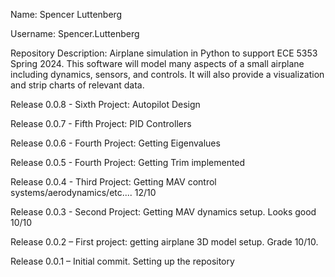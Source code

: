 Name: Spencer Luttenberg

Username: Spencer.Luttenberg

Repository Description: Airplane simulation in Python to support ECE 5353 Spring 2024. This software will model many aspects of a small airplane including dynamics, sensors, and controls. It will also provide a visualization and strip charts of relevant data.

Release 0.0.8 - Sixth Project: Autopilot Design

Release 0.0.7 - Fifth Project: PID Controllers

Release 0.0.6 - Fourth Project: Getting Eigenvalues

Release 0.0.5 - Fourth Project: Getting Trim implemented

Release 0.0.4 - Third Project: Getting MAV control systems/aerodynamics/etc.... 12/10

Release 0.0.3 - Second Project: Getting MAV dynamics setup. Looks good 10/10

Release 0.0.2 – First project: getting airplane 3D model setup. Grade 10/10.

Release 0.0.1 – Initial commit. Setting up the repository